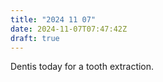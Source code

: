 ```yaml
---
title: "2024 11 07"
date: 2024-11-07T07:47:42Z
draft: true
---
```

Dentis today for a tooth extraction.
